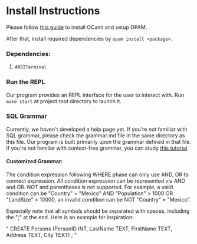 # Install Instructions

Please follow [this guide](https://cs3110.github.io/textbook/chapters/preface/install.html) to install OCaml and setup OPAM.

After that, install required dependencies by `opam install <package>`.

### Dependencies:

1.   `ANSITerminal`

### Run the REPL

Our program provides an REPL interface for the user to interact with. Run `make start` at project root directory to launch it.

### SQL Grammar

Currently, we haven't developed a help page yet. If you're not familiar with SQL grammar, please check the grammar.md file in the same directory as this file. Our program is built primarily upon the grammar defined in that file. If you're not familiar with context-free grammar, you can study [this tutorial](https://www.cs.cornell.edu/courses/cs2112/2021fa/lectures/lecture.html?id=parsing).


#### Customized Grammar:
The condition expression following WHERE phase can only use AND, OR to connect expression. All condition expression can be represented via AND and OR. NOT and parentheses is not supported. For example, a valid condition can be "Country" = "Mexico" AND "Population" > 1000 OR "LandSize" > 10000, an invalid condition can be NOT "Country" = "Mexico".

Especially note that all symbols should be separated with spaces, including the ";" at the end. Here is an example for inspiration: 

" CREATE Persons (PersonID INT, LastName TEXT, FirstName TEXT, Address TEXT, City TEXT) ; "
